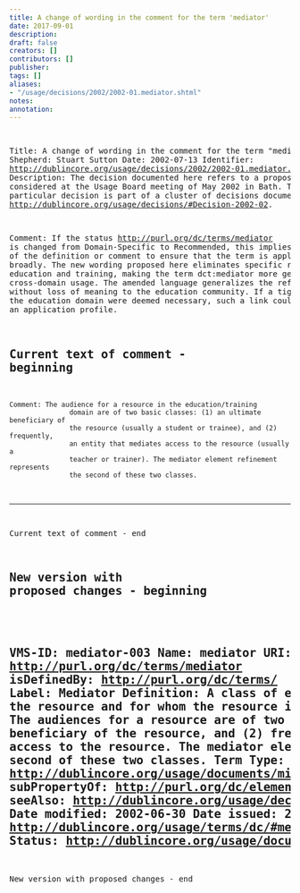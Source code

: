 ```yaml
---
title: A change of wording in the comment for the term 'mediator'
date: 2017-09-01
description: 
draft: false
creators: []
contributors: []
publisher: 
tags: []
aliases:
- "/usage/decisions/2002/2002-01.mediator.shtml"
notes: 
annotation: 
---
```


<!--#include virtual="/ssi/header.shtml" --><pre>
Title: A change of wording in the comment for the term "mediator"
Shepherd: Stuart Sutton
Date: 2002-07-13
Identifier: <a href="/usage/decisions/2002/2002-01.mediator.shtml">http://dublincore.org/usage/decisions/2002/2002-01.mediator.shtml</a>
Description: The decision documented here refers to a proposal
               considered at the Usage Board meeting of May 2002
               in Bath. This particular decision is part of a cluster of
               decisions documented at
               <a href="/usage/decisions/#Decision-2002-02">http://dublincore.org/usage/decisions/#Decision-2002-02</a>.

Comment: If the status <a href="http://purl.org/dc/terms/mediator">http://purl.org/dc/terms/mediator</a> is
changed from Domain-Specific to Recommended, this implies
rewording of the definition or comment to ensure that the term
is applicable more broadly. The new wording proposed here
eliminates specific references to education and training, making
the term dct:mediator more generic for cross-domain usage. The
amended language generalizes the refinement without loss of
meaning to the education community. If a tighter link to the
education domain were deemed necessary, such a link could be
done in an application profile.

Current text of comment - beginning
---------------------------------------------------------------------------
    Comment: The audience for a resource in the education/training
                   domain are of two basic classes: (1) an ultimate beneficiary of
                   the resource (usually a student or trainee), and (2) frequently,
                   an entity that mediates access to the resource (usually a
                   teacher or trainer). The mediator element refinement represents
                   the second of these two classes.
---------------------------------------------------------------------------
Current text of comment - end

New version with proposed changes - beginning
---------------------------------------------------------------------------
<a id="mediator-003" name="mediator-003"></a> VMS-ID: mediator-003
    Name: mediator
    URI: <a href="http://purl.org/dc/terms/mediator">http://purl.org/dc/terms/mediator</a>
    isDefinedBy: <a href="http://purl.org/dc/terms/">http://purl.org/dc/terms/</a>
    Label: Mediator
    Definition: A class of entity that mediates access to the
                   resource and for whom the resource is intended or useful.
    Comment: The audiences for a resource are of two basic classes: (1) an 
                   ultimate beneficiary of the resource, and (2) frequently, an 
                   entity that mediates access to the resource. The mediator 
                   element refinement represents the second of these two classes.
    Term Type: <a href="/usage/documents/mission/#element-refinement">http://dublincore.org/usage/documents/mission/#element-refinement</a>
    subPropertyOf: <a href="http://purl.org/dc/elements/1.1/audience">http://purl.org/dc/elements/1.1/audience</a>
    seeAlso: <a href="/usage/decisions/#Decision-2002-02">http://dublincore.org/usage/decisions/#Decision-2002-02</a>
    Date modified: 2002-06-30
    Date issued: 2001-05-21
    Replaces: <a href="/usage/terms/dc/#mediator-002">http://dublincore.org/usage/terms/dc/#mediator-002</a>
    Status: <a href="/usage/documents/process/#recommended">http://dublincore.org/usage/documents/process/#recommended</a>
---------------------------------------------------------------------------
New version with proposed changes - end

</pre><!--#include virtual="/ssi/footer.shtml" -->
